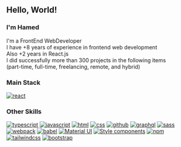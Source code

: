 ## Hello, World!

### I'm Hamed

I'm a FrontEnd WebDeveloper <br />
I have +8 years of experience in frontend web development<br/>
Also +2 years in React.js <br/>
I did successfully more than 300 projects in the following items <br/>
(part-time, full-time, freelancing, remote, and hybrid)

### Main Stack
[![react](https://img.shields.io/badge/React-%23327FC7.svg?style=flat-square&logo=React&logoColor=aDAFB&color=32363E)](https://reactjs.org/)


### Other Skills 
[![typescript](https://img.shields.io/badge/TypeScript-informational?style=flat-square&logo=TypeScript&logoColor=white&color=2f72bc)](https://typescriptlang.org/)
[![javascript](https://img.shields.io/badge/JavaScript-informational?style=flat-square&logo=JavaScript&logoColor=black&color=ead41c)](https://www.ecma-international.org/publications-and-standards/standards/ecma-262/)
[![html](https://img.shields.io/badge/HTML-informational?style=flat-square&logo=html5&logoColor=white&color=E34F26)](https://html.spec.whatwg.org/multipage/)
[![css](https://img.shields.io/badge/CSS-informational?style=flat-square&logo=CSS3&logoColor=white&color=1968a0)](https://developer.mozilla.org/en-US/docs/Web/CSS)
[![github](https://img.shields.io/badge/GitHub-informational?style=flat-square&logo=GitHub&logoColor=white&color=181717)](https://github.com/)
[![graphql](https://img.shields.io/badge/GraphQL-informational?style=flat-square&logo=graphql&logoColor=white&color=d932a2)](https://graphql.org/)
[![sass](https://img.shields.io/badge/Sass-informational?style=flat-square&logo=sass&logoColor=white&color=C36291)](https://sass-lang.com/)
[![webpack](https://img.shields.io/badge/Webpack-informational?style=flat-square&logo=webpack&logoColor=white&color=191b1b)](https://webpack.js.org/)
[![babel](https://img.shields.io/badge/Babel-informational?style=flat-square&logo=babel&logoColor=white&color=e4d335)](https://babeljs.io/)
[![Material UI](https://img.shields.io/badge/MUI-informational?style=flat-square&logo=material-ui&logoColor=white&color=007ac1)](https://mui.com/)
[![Style components](https://img.shields.io/badge/Styled--Components-informational?style=flat-square&logo=styled-components&logoColor=white&color=d98777)](https://styled-components.com/)
[![npm](https://img.shields.io/badge/npm-informational?style=flat-square&logo=npm&logoColor=white&color=c60000)](https://www.npmjs.com/)
[![tailwindcss](https://img.shields.io/badge/Tailwindcss-informational?style=flat-square&logo=tailwindcss&logoColor=black&color=38bdf8)](https://tailwindcss.com/)
[![bootstrap](https://img.shields.io/badge/Bootstrap-informational?style=flat-square&logo=bootstrap&logoColor=white&color=7010ef)](https://getbootstrap.com/)


